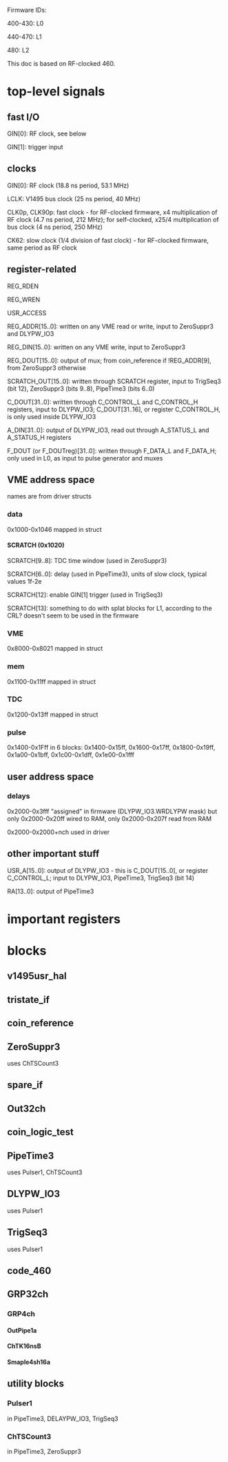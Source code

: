 Firmware IDs:

400-430: L0

440-470: L1

480: L2

This doc is based on RF-clocked 460.

# top-level signals

## fast I/O

GIN[0]: RF clock, see below

GIN[1]: trigger input

## clocks

GIN[0]: RF clock (18.8 ns period, 53.1 MHz)

LCLK: V1495 bus clock (25 ns period, 40 MHz)

CLK0p, CLK90p: fast clock - for RF-clocked firmware, x4 multiplication of RF clock (4.7 ns period, 212 MHz); for self-clocked, x25/4 multiplication of bus clock (4 ns period, 250 MHz)

CK62: slow clock (1/4 division of fast clock) - for RF-clocked firmware, same period as RF clock

## register-related

REG_RDEN

REG_WREN

USR_ACCESS

REG_ADDR[15..0]: written on any VME read or write, input to ZeroSuppr3 and DLYPW_IO3

REG_DIN[15..0]: written on any VME write, input to ZeroSuppr3

REG_DOUT[15..0]: output of mux; from coin_reference if !REG_ADDR[9], from ZeroSuppr3 otherwise

SCRATCH_OUT[15..0]: written through SCRATCH register, input to TrigSeq3 (bit 12), ZeroSuppr3 (bits 9..8), PipeTime3 (bits 6..0)

C_DOUT[31..0]: written through C_CONTROL_L and C_CONTROL_H registers, input to DLYPW_IO3;  C_DOUT[31..16], or register C_CONTROL_H, is only used inside DLYPW_IO3

A_DIN[31..0]: output of DLYPW_IO3, read out through A_STATUS_L and A_STATUS_H registers

F_DOUT (or F_DOUTreg)[31..0]: written through F_DATA_L and F_DATA_H; only used in L0, as input to pulse generator and muxes

## VME address space
names are from driver structs

### data
0x1000-0x1046 mapped in struct


#### SCRATCH (0x1020)
SCRATCH[9..8]: TDC time window (used in ZeroSuppr3)

SCRATCH[6..0]: delay (used in PipeTime3), units of slow clock, typical values 1f-2e

SCRATCH[12]: enable GIN[1] trigger (used in TrigSeq3)

SCRATCH[13]: something to do with splat blocks for L1, according to the CRL? doesn't seem to be used in the firmware

### VME
0x8000-0x8021 mapped in struct

### mem
0x1100-0x11ff mapped in struct

### TDC
0x1200-0x13ff mapped in struct

### pulse
0x1400-0x1Fff in 6 blocks: 0x1400-0x15ff, 0x1600-0x17ff, 0x1800-0x19ff, 0x1a00-0x1bff, 0x1c00-0x1dff, 0x1e00-0x1fff

## user address space

### delays
0x2000-0x3fff "assigned" in firmware (DLYPW_IO3.WRDLYPW mask) but only 0x2000-0x20ff wired to RAM, only 0x2000-0x207f read from RAM

0x2000-0x2000+nch used in driver

## other important stuff

USR_A[15..0]: output of DLYPW_IO3 - this is C_DOUT[15..0], or register C_CONTROL_L; input to DLYPW_IO3, PipeTime3, TrigSeq3 (bit 14)

RA[13..0]: output of PipeTime3

# important registers

# blocks

## v1495usr_hal

## tristate_if

## coin_reference

## ZeroSuppr3
uses ChTSCount3

## spare_if

## Out32ch

## coin_logic_test

## PipeTime3
uses Pulser1, ChTSCount3

## DLYPW_IO3
uses Pulser1

## TrigSeq3
uses Pulser1

## code_460

## GRP32ch

### GRP4ch

#### OutPipe1a

#### ChTK16nsB

#### Smaple4sh16a

## utility blocks

### Pulser1

in PipeTime3, DELAYPW_IO3, TrigSeq3

### ChTSCount3

in PipeTime3, ZeroSuppr3

